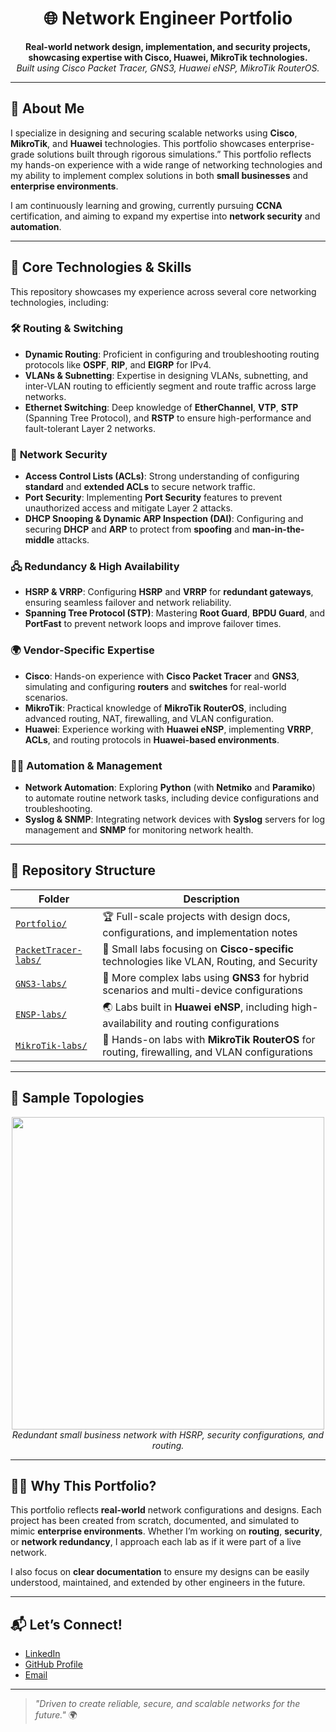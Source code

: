 <h1 align="center">🌐 Network Engineer Portfolio</h1>

<p align="center">
  <b>Real-world network design, implementation, and security projects, showcasing expertise with Cisco, Huawei, MikroTik technologies.</b><br>
  <i>Built using Cisco Packet Tracer, GNS3, Huawei eNSP, MikroTik RouterOS.</i>
</p>

---

## 🚀 About Me

I specialize in designing and securing scalable networks using **Cisco**, **MikroTik**, and **Huawei** technologies. This portfolio showcases enterprise-grade solutions built through rigorous simulations.”
This portfolio reflects my hands-on experience with a wide range of networking technologies and my ability to implement complex solutions in both **small businesses** and **enterprise environments**.

I am continuously learning and growing, currently pursuing **CCNA** certification, and aiming to expand my expertise into **network security** and **automation**.

---

## 🧠 Core Technologies & Skills

This repository showcases my experience across several core networking technologies, including:

### 🛠️ **Routing & Switching**
- **Dynamic Routing**: Proficient in configuring and troubleshooting routing protocols like **OSPF**, **RIP**, and **EIGRP** for IPv4. 
- **VLANs & Subnetting**: Expertise in designing VLANs, subnetting, and inter-VLAN routing to efficiently segment and route traffic across large networks.
- **Ethernet Switching**: Deep knowledge of **EtherChannel**, **VTP**, **STP** (Spanning Tree Protocol), and **RSTP** to ensure high-performance and fault-tolerant Layer 2 networks.

### 🔐 **Network Security**
- **Access Control Lists (ACLs)**: Strong understanding of configuring **standard** and **extended ACLs** to secure network traffic.
- **Port Security**: Implementing **Port Security** features to prevent unauthorized access and mitigate Layer 2 attacks.
- **DHCP Snooping & Dynamic ARP Inspection (DAI)**: Configuring and securing **DHCP** and **ARP** to protect from **spoofing** and **man-in-the-middle** attacks.

### 🖧 **Redundancy & High Availability**
- **HSRP & VRRP**: Configuring **HSRP** and **VRRP** for **redundant gateways**, ensuring seamless failover and network reliability.
- **Spanning Tree Protocol (STP)**: Mastering **Root Guard**, **BPDU Guard**, and **PortFast** to prevent network loops and improve failover times.

### 🌍 **Vendor-Specific Expertise**
- **Cisco**: Hands-on experience with **Cisco Packet Tracer** and **GNS3**, simulating and configuring **routers** and **switches** for real-world scenarios.
- **MikroTik**: Practical knowledge of **MikroTik RouterOS**, including advanced routing, NAT, firewalling, and VLAN configuration.
- **Huawei**: Experience working with **Huawei eNSP**, implementing **VRRP**, **ACLs**, and routing protocols in **Huawei-based environments**.

### 🧑‍💻 **Automation & Management**
- **Network Automation**: Exploring **Python** (with **Netmiko** and **Paramiko**) to automate routine network tasks, including device configurations and troubleshooting.
- **Syslog & SNMP**: Integrating network devices with **Syslog** servers for log management and **SNMP** for monitoring network health.

---

## 📁 Repository Structure

| Folder                   | Description |
|--------------------------|-------------|
| [`Portfolio/`](./Portfolio)     | 🏆 Full-scale projects with design docs, configurations, and implementation notes |
| [`PacketTracer-labs/`](./PacketTracer-labs) | 🧪 Small labs focusing on **Cisco-specific** technologies like VLAN, Routing, and Security |
| [`GNS3-labs/`](./GNS3-labs)     | 🔬 More complex labs using **GNS3** for hybrid scenarios and multi-device configurations |
| [`ENSP-labs/`](./ENSP-labs)     | 🌏 Labs built in **Huawei eNSP**, including high-availability and routing configurations |
| [`MikroTik-labs/`](./MikroTik-labs) | 🔧 Hands-on labs with **MikroTik RouterOS** for routing, firewalling, and VLAN configurations |

---

## 📸 Sample Topologies

<p align="center">
  <img src="Portfolio/SmallBusinessNetwork/images/topology.png" width="500"/>
  <br><i>Redundant small business network with HSRP, security configurations, and routing.</i>
</p>

---

## 🧑‍💻 Why This Portfolio?

This portfolio reflects **real-world** network configurations and designs. Each project has been created from scratch, documented, and simulated to mimic **enterprise environments**. Whether I’m working on **routing**, **security**, or **network redundancy**, I approach each lab as if it were part of a live network.

I also focus on **clear documentation** to ensure my designs can be easily understood, maintained, and extended by other engineers in the future.

---

## 📬 Let’s Connect!

- [LinkedIn](https://www.linkedin.com/in/shohrukh-khodjimetov-18831833b/)
- [GitHub Profile](https://github.com/VerandasX)
- [Email](mailto:verandaonit@gmail.com)

---

> _"Driven to create reliable, secure, and scalable networks for the future."_ 🌍
